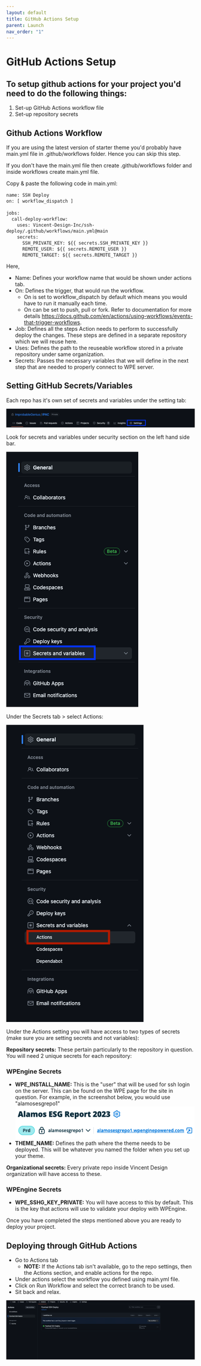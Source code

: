```yaml
---
layout: default
title: GitHub Actions Setup
parent: Launch
nav_order: "1"
---
```


# GitHub Actions Setup

To setup github actions for your project you'd need to do the following things:
-
1. Set-up GitHub Actions workflow file
2. Set-up repository secrets

## Github Actions Workflow
If you are using the latest version of starter theme you'd probably have main.yml file in .github/workflows folder. Hence you can skip this step.

If you don't have the main.yml file then create .github/workflows folder and inside workflows create main.yml file.

Copy & paste the following code in main.yml:
```
name: SSH Deploy
on: [ workflow_dispatch ]
        
jobs:
  call-deploy-workflow:
    uses: Vincent-Design-Inc/ssh-deploy/.github/workflows/main.yml@main
    secrets:
      SSH_PRIVATE_KEY: ${{ secrets.SSH_PRIVATE_KEY }}
      REMOTE_USER: ${{ secrets.REMOTE_USER }}
      REMOTE_TARGET: ${{ secrets.REMOTE_TARGET }}
```

Here,

* Name: Defines your workflow name that would be shown under actions tab.
* On: Defines the trigger, that would run the workflow.
	* On is set to workflow_dispatch by default which means you would have to run it manually each 			time.
  * On can be set to push, pull or fork. Refer to documentation for more details https://docs.github.com/en/actions/using-workflows/events-that-trigger-workflows.
* Job: Defines all the steps Action needs to perform to successfully deploy the changes. These steps are defined in a separate repository which we will reuse here.
* Uses: Defines the path to the reuseable workflow stored in a private repository under same organization.
* Secrets: Passes the necessary variables that we will define in the next step that are needed to properly connect to WPE server.

## Setting GitHub Secrets/Variables
Each repo has it's own set of secrets and variables under the setting tab:

![screen_shot_2023-04-28_at_12.07.47_pm.png](/images/screen_shot_2023-04-28_at_12.07.47_pm.png)

Look for secrets and variables under security section on the left hand side bar.

![screen_shot_2023-04-28_at_12.10.39_pm.png](/images/screen_shot_2023-04-28_at_12.10.39_pm.png)

Under the Secrets tab > select Actions:

![screen_shot_2023-04-28_at_12.13.40_pm.png](/images/screen_shot_2023-04-28_at_12.13.40_pm.png)

Under the Actions setting you will have access to two types of secrets (make sure you are setting secrets and not variables):

**Repository secrets:** These pertain particularly to the repository in question. You will need 2 unique secrets for each repository:

### WPEngine Secrets
* **WPE_INSTALL_NAME:** This is the "user" that will be used for ssh login on the server. This can be found on the WPE page for the site in question.  For example, in the screenshot below, you would use "alamosesgrepo1"
![wpe_install_name](/images/screenshot_2024-04-26_at_13-46-13_overview_user_portal_-_wp_engine.png)
* **THEME_NAME:** Defines the path where the theme needs to be deployed.  This will be whatever you named the folder when you set up your theme.

**Organizational secrets:** Every private repo inside Vincent Design organization will have access to these.

### WPEngine Secrets
* **WPE_SSHG_KEY_PRIVATE:** You will have access to this by default. This is the key that actions will use to validate your deploy with WPEngine.

Once you have completed the steps mentioned above you are ready to deploy your project.

## Deploying through GitHub Actions
* Go to Actions tab
	* **NOTE:** If the Actions tab isn't available, go to the repo settings, then the Actions section, and enable actions for the repo.
* Under actions select the workflow you defined using main.yml file.
* Click on Run Workflow and select the correct branch to be used.
* Sit back and relax.

![screen_shot_2023-05-11_at_1.29.32_pm.png](/images/screen_shot_2023-05-11_at_1.29.32_pm.png)

